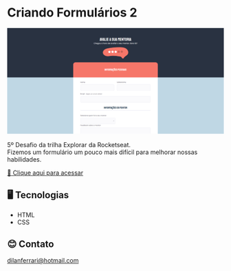 # Criando Formulários 2

![preview](./img/preview.png)

5º Desafio da trilha Explorar da Rocketseat.  
Fizemos um formulário um pouco mais difícil para melhorar nossas habilidades.

[🔗 Clique aqui para acessar](https://dilanferrari.github.io/criando-formulario-2/)

## 🖥️ Tecnologias

- HTML
- CSS

## 😊 Contato

dilanferrari@hotmail.com
